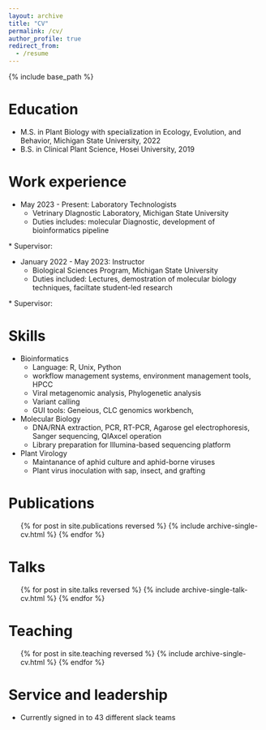 ```yaml
---
layout: archive
title: "CV"
permalink: /cv/
author_profile: true
redirect_from:
  - /resume
---
```


{% include base_path %}

Education
======
* M.S. in Plant Biology with specialization in Ecology, Evolution, and Behavior, Michigan State University, 2022
* B.S. in Clinical Plant Science, Hosei University, 2019

Work experience
======
* May 2023 - Present: Laboratory Technologists
  * Vetrinary DIagnostic Laboratory, Michigan State University
  * Duties includes: molecular Diagnostic, development of bioinformatics pipeline
<!-- your comment -->  * Supervisor:
    
* January 2022 - May 2023: Instructor
  * Biological Sciences Program, Michigan State University
  * Duties included: Lectures, demostration of molecular biology techniques, faciltate student-led research
<!-- your comment -->  * Supervisor: 
  
Skills
======
* Bioinformatics
  * Language: R, Unix, Python
  * workflow management systems, environment management tools, HPCC
  * Viral metagenomic analysis, Phylogenetic analysis
  * Variant calling
  * GUI tools: Geneious, CLC genomics workbench, 
* Molecular Biology
  * DNA/RNA extraction, PCR, RT-PCR, Agarose gel electrophoresis, Sanger sequencing, QIAxcel operation
  * Library preparation for Illumina-based sequencing platform
* Plant Virology
  * Maintanance of aphid culture and aphid-borne viruses
  * Plant virus inoculation with sap, insect, and grafting

Publications
======
  <ul>{% for post in site.publications reversed %}
    {% include archive-single-cv.html %}
  {% endfor %}</ul>
  
Talks
======
  <ul>{% for post in site.talks reversed %}
    {% include archive-single-talk-cv.html  %}
  {% endfor %}</ul>
  
Teaching
======
  <ul>{% for post in site.teaching reversed %}
    {% include archive-single-cv.html %}
  {% endfor %}</ul>
  
Service and leadership
======
* Currently signed in to 43 different slack teams
